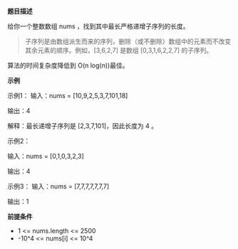 **题目描述**

给你一个整数数组 nums ，找到其中最长严格递增子序列的长度。

>子序列是由数组派生而来的序列，删除（或不删除）数组中的元素而不改变其余元素的顺序。例如，[3,6,2,7] 是数组 [0,3,1,6,2,2,7] 的子序列。

算法的时间复杂度降低到 O(n log(n))最佳。

**示例**

示例1：
输入：nums = [10,9,2,5,3,7,101,18]

输出：4

解释：最长递增子序列是 [2,3,7,101]，因此长度为 4 。

示例2：

输入：nums = [0,1,0,3,2,3]

输出：4

示例3：
输入：nums = [7,7,7,7,7,7,7]

输出：1

**前提条件**
- 1 <= nums.length <= 2500
- -10^4 <= nums[i] <= 10^4


